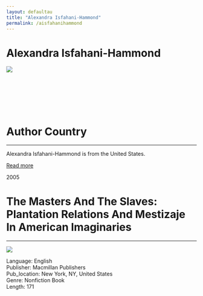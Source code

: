 ```yaml
---
layout: defaultau
title: "Alexandra Isfahani-Hammond"
permalink: /aisfahanihammond
---
```

<!-- partial:index.partial.html -->
<div class="content">
    <h1>Alexandra Isfahani-Hammond</h1>
    <div class="quote">
        <div><img src="http://lit-internal.ucsd.edu/cms-faculty/images/aisfahanihammond.jpg" class="logo"></div>
    </div>
    <div class="timeline">
        <div style="padding-bottom:100px;"></div>
        <div class="block">
            <div class="date right"><p class="right"></p></div>
            <div class="dot"></div>
            <div class="left first">
                <h1>Author Country</h1><hr>
            <p>Alexandra Isfahani-Hammond is from the United States.</p>
                <a href=""_blank">Read more</a>
            </div>
        </div>
        <div class="block">
            <div class="date left"><p class="left">2005</p></div>
            <div class="dot"></div>
            <div class="right">
                <h1>The Masters And The Slaves: Plantation Relations And Mestizaje In American Imaginaries</h1><hr>
                <p><img src="https://m.media-amazon.com/images/I/51J2JEw71DL._SX322_BO1,204,203,200_.jpg"></p>
                <p>
                Language: English<br/>
                Publisher: Macmillan Publishers<br/>
                Pub_location: New York, NY, United States<br/>
                Genre: Nonfiction Book<br/>
                Length: 171 <br/>                   </p>
            </div>
        </div>
       